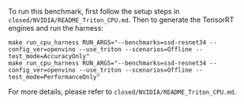 To run this benchmark, first follow the setup steps in `closed/NVIDIA/README_Triton_CPU.md`. Then to generate the TensorRT engines and run the harness:

```
make run_cpu_harness RUN_ARGS="--benchmarks=ssd-resnet34 --config_ver=openvino --use_triton --scenarios=Offline --test_mode=AccuracyOnly"
make run_cpu_harness RUN_ARGS="--benchmarks=ssd-resnet34 --config_ver=openvino --use_triton --scenarios=Offline --test_mode=PerformanceOnly"
```

For more details, please refer to `closed/NVIDIA/README_Triton_CPU.md`.

